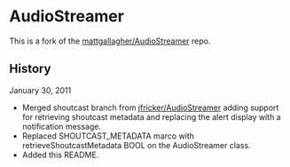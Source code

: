 AudioStreamer
=============

This is a fork of the [mattgallagher/AudioStreamer](https://github.com/mattgallagher/AudioStreamer) repo.

History
-------

January 30, 2011

  * Merged shoutcast branch from [jfricker/AudioStreamer](https://github.com/jfricker/AudioStreamer) adding support for retrieving shoutcast metadata and replacing the alert display with a notification message.
  * Replaced SHOUTCAST_METADATA marco with retrieveShoutcastMetadata BOOL on the AudioStreamer class.
  * Added this README.